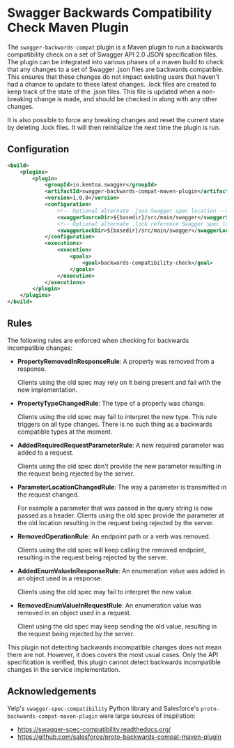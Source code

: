 # Swagger Backwards Compatibility Check Maven Plugin

The <code>swagger-backwards-compat</code> plugin is a Maven plugin to
run a backwards compatibility check on a set of Swagger API 2.0 JSON specification
files. The plugin can be integrated into various phases of a maven build to check 
that any changes to a set of Swagger .json files are backwards compatible.
This ensures that these changes do not impact existing users that haven't had a
chance to update to these latest changes. .lock files are created to keep
track of the state of the .json files. This file is updated when a non-breaking change
is made, and should be checked in along with any other changes.

It is also possible to force any breaking changes and reset the current state
by deleting .lock files. It will then reinitialize the next time the
plugin is run.

## Configuration

```xml
<build>
    <plugins>
        <plugin>
            <groupId>io.kemtoa.swagger</groupId>
            <artifactId>swagger-backwards-compat-maven-plugin</artifactId>
            <version>1.0.0</version>
            <configuration>
                <!-- Optional alternate .json Swagger spec location -->
                <swaggerSourceDir>${basedir}/src/main/swagger</swaggerSourceDir>
                <!-- Optional alternate .lock reference Swagger spec location -->
                <swaggerLockDir>${basedir}/src/main/swagger</swaggerLockDir>
            </configuration>
            <executions>
                <execution>
                    <goals>
                        <goal>backwards-compatibility-check</goal>
                    </goals>
                </execution>
            </executions>
        </plugin>
    </plugins>
</build>
```

## Rules
The following rules are enforced when checking for backwards incompatible changes:
* **PropertyRemovedInResponseRule**: A property was removed from a response.

    Clients using the old spec may rely on it being present and fail with
    the new implementation.

* **PropertyTypeChangedRule**: The type of a property was change.

    Clients using the old spec may fail to interpret the new type. This rule triggers
    on all type changes. There is no such thing as a backwards compatible types at
    the moment.

* **AddedRequiredRequestParameterRule**: A new required parameter was added to a request.

    Clients using the old spec don't provide the new parameter resulting in the request
    being rejected by the server.

* **ParameterLocationChangedRule**: The way a parameter is transmitted in the request changed.

    For example a parameter that was passed in the query string is now passed as a header.
    Clients using the old spec provide the parameter at the old location resulting in the
    request being rejected by the server.

* **RemovedOperationRule**: An endpoint path or a verb was removed.

    Clients using the old spec will keep calling the removed endpoint, resulting in the
    request being rejected by the server.

* **AddedEnumValueInResponseRule**: An enumeration value was added in an object used in a response.

    Clients using the old spec may fail to interpret the new value.

* **RemovedEnumValueInRequestRule**: An enumeration value was removed in an object used in a request.

    Client using the old spec may keep sending the old value, resulting in the request
    being rejected by the server.

This plugin not detecting backwards incompatible changes does not mean there are not.
However, it does covers the most usual cases. Only the API specification is verified,
this plugin cannot detect backwards incompatible changes in the service implementation.

## Acknowledgements
Yelp's `swagger-spec-compatibility` Python library and Salesforce's
`proto-backwards-compat-maven-plugin` were large sources of inspiration:
* https://swagger-spec-compatibility.readthedocs.org/
* https://github.com/salesforce/proto-backwards-compat-maven-plugin
